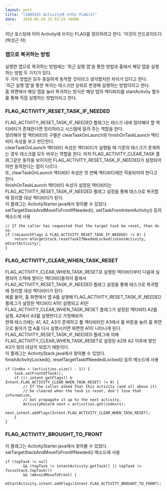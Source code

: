 ```yaml
---
layout: post
title: "[180524] Activity에 쓰이는 FLAG(2)"
date:   2018-05-24 15:55:25 +0900
---
```

지난 포스팅에 이어 Activity에 쓰이는 FLAG를 정리하려고 한다. '이것이 안드로이드다(박성근 저)<br>

<h3>앱으로 복귀하는 방법</h3>
실행한 앱으로 복귀하는 방법에는 '최근 실행 앱'을 통한 방법과 홈에서 해당 앱을 실행하는 방법 두 가지가 있다.<br>
두 가지 방법은 모두 동일하게 동작할 것이라고 생각했지만 차이가 있다고 한다.<br>
'최근 실행 앱'을 통한 복귀는 태스크만 상위로 변경해 실행하는 방법이라고 한다.<br>
홈 화면에서 해당 앱을 눌러 복귀하는 방식은 해당 앱의 액티비티를 startActivity 함수를 통해 직접 실행하는 방법이라고 한다.<br>


<h3>FLAG_ACTIVITY_RESET_TASK_IF_NEEDED</h3>
FLAG_ACTIVITY_RESET_TASK_IF_NEEDED 플래그는 태스크 내에 정리해야 할 액티비티가 존재한다면 정리하라고 시스템에 알려 주는 역할을 한다.<br>
정리해야 할 액티비티의 구별은 clearTaskOnLaunch와 finishOnTaskLaunch 액티비티 속성을 보고 판단한다.<br>
clearTaskOnLaunch 액티비티 속성은 액티비티가 실행될 때 기존의 태스크가 존재하는 경우 태스크를 모두 비우는 역할을 한다. 마치 FLAG_ACTIVITY_CLEAR_TASK 플래그같은 동작을 보이지만 FLAG_ACTIVITY_RESET_TASK_IF_NEEDED가 설정되어야만 동작한다는 점이 다르다.<br>
또, clearTaskOnLaunch 액티비티 속성은 첫 번째 액티비티에만 적용되어야 한다고 한다.<br>
finishOnTaskLaunch 액티비티 속성이 설정된 액티비티는 FLAG_ACTIVITY_RESET_TASK_IF_NEEDED 플래그 설정을 통해 태스크로 복귀할 때 정리할 대상 액티비티가 된다.<br>
이 플래그는 ActivityStarter.java에서 찾아볼 수 있었다.<br>
setTargetStackAndMoveToFrontIfNeeded(), setTaskFromIntentActivity() 등의 메소드에 사용

~~~
// If the caller has requested that the target task be reset, then do so.
if ((mLaunchFlags & FLAG_ACTIVITY_RESET_TASK_IF_NEEDED) != 0) {
    return mTargetStack.resetTaskIfNeededLocked(intentActivity, mStartActivity);
}
~~~

<h3>FLAG_ACTIVITY_CLEAR_WHEN_TASK_RESET</h3>
FLAG_ACTIVITY_CLEAR_WHEN_TASK_RESET로 실행된 액티비티부터 다음에 실행되어 스택에 쌓이는 액티비티들까지 홈에서 FLAG_ACTIVITY_RESET_TASK_IF_NEEDED 플래그 설정을 통해 태스크로 복귀할 때 정리할 대상 액티비티가 된다.<br>
예를 들어, 홈 화면에서 앱 A를 실행해 FLAG_ACTIVITY_RESET_TASK_IF_NEEDED 플래그가 설정된 액티비티 A1이 실행되고 A1은 FLAG_ACTIVITY_CLEAR_WHEN_TASK_RESET 플래그가 설정된 액티비티 A2를 실행, A2에서 A3를 실행한다고 가정해보자<br>
현재 태스크에는 A1, A2, A3가 존재하고 톱 액티비티인 A3에서 홈 버튼을 눌러 홈 화면으로 돌아가 앱 A를 다시 실행시키면 화면엔 A1이 나타나게 된다.<br>
FLAG_ACTIVITY_RESET_TASK_IF_NEEDED 플래그에 의해 FLAG_ACTIVITY_CLEAR_WHEN_TASK_RESET로 설정된 A2와 A2 이후에 쌓인 A3가 정리 대상이 되었기 때문이다.<br>
이 플래그는 ActivityStack.java에서 찾아볼 수 있었다.<br>
finishActivityLocked(), resetTargetTaskIfNeededLocked() 등의 메소드에 사용

~~~
if (index < (activities.size() - 1)) {
    task.setFrontOfTask();
    if ((r.intent.getFlags() & Intent.FLAG_ACTIVITY_CLEAR_WHEN_TASK_RESET) != 0) {
        // If the caller asked that this activity (and all above it)
        // be cleared when the task is reset, don't lose that information,
        // but propagate it up to the next activity.
        ActivityRecord next = activities.get(index+1);
        next.intent.addFlags(Intent.FLAG_ACTIVITY_CLEAR_WHEN_TASK_RESET);
    }
}
~~~

<h3>FLAG_ACTIVITY_BROUGHT_TO_FRONT</h3>

이 플래그는 ActivityStarter.java에서 찾아볼 수 있었다.<br>
setTargetStackAndMoveToFrontIfNeeded() 메소드에 사용

~~~
if (topTask != null
        && (topTask != intentActivity.getTask() || topTask != focusStack.topTask())
        && !mAvoidMoveToFront) {
    mStartActivity.intent.addFlags(Intent.FLAG_ACTIVITY_BROUGHT_TO_FRONT);
~~~

